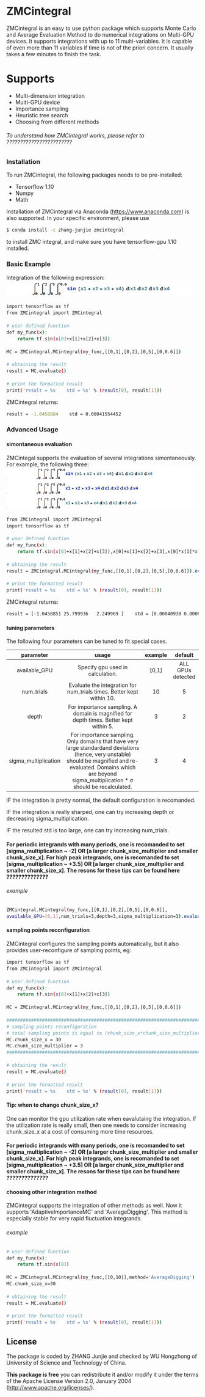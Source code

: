 # ZMCintegral


ZMCintegral is an easy to use python package which supports Monte Carlo and Average Evaluation Method  to do numerical integrations on Multi-GPU devices. 
It supports integrations with up to 11 multi-variables. It is capable of even more than 11 variables if time is not of the priori concern. It usually takes a few minutes to finish the task.

# Supports

  - Multi-dimension integration
  - Multi-GPU device
  - Importance sampling
  - Heuristic tree search
  - Choosing from different methods


###### To understand how ZMCintegral works, please refer to ????????????????????????

### Installation

To run ZMCintegral, the following packages needs to be pre-installed:
  - Tensorflow 1.10
  - Numpy
  - Math

Installation of ZMCintegral via Anaconda (https://www.anaconda.com) is also supported.
In your specific environment, please use

```sh
$ conda install -c zhang-junjie zmcintegral
```
to install ZMC integral, and make sure you have tensorflow-gpu 1.10 installed.

### Basic Example
Integration of the following expression:
![Image of expression 1](./examples/example01.png)

```sh
import tensorflow as tf
from ZMCintegral import ZMCintegral

# user defined function
def my_func(x):
    return tf.sin(x[0]+x[1]+x[2]+x[3])

MC = ZMCintegral.MCintegral(my_func,[[0,1],[0,2],[0,5],[0,0.6]])

# obtaining the result
result = MC.evaluate()

# print the formatted result
print('result = %s    std = %s' % (result[0], result[1]))
```
ZMCintegral returns:

```sh
result = -1.0458884    std = 0.00041554452
```

### Advanced Usage
#### simontaneous evaluation
ZMCintegal supports the evaluation of several integrations simontaneously. For example, the following three:
![Image of expression 1](./examples/example02.png)

```sh
from ZMCintegral import ZMCintegral
import tensorflow as tf

# user defined function
def my_func(x):
    return tf.sin(x[0]+x[1]+x[2]+x[3]),x[0]+x[1]+x[2]+x[3],x[0]*x[1]*x[2]*x[3]
    
# obtaining the result
result = ZMCintegral.MCintegral(my_func,[[0,1],[0,2],[0,5],[0,0.6]]).evaluate()

# print the formatted result
print('result = %s    std = %s' % (result[0], result[1]))
```

ZMCintegral returns:

```sh
result = [-1.0458851 25.799936   2.249969 ]    std = [0.00040938 0.00066065 0.0002065 ]
```

#### tuning parameters

The following four parameters can be tuned to fit special cases.

| parameter        | usage           | example           | default  |
|:-------------:|:-------------:|:-------------:|:-----:|
| available_GPU    | Specify gpu used in calculation. | [0,1] | ALL GPUs detected |
| num_trials     | Evaluate the integration for num_trials times. Better kept within 10. | 10 | 5 |
| depth | For importance sampling. A domain is magnified for depth times. Better kept within 5. |3|2| 
| sigma_multiplication | For importance sampling. Only domains that have very large standardand deviations (hence, very unstable) should be magnified and re-evaluated. Domains which are beyond sigma_multiplication * &sigma; should be recalculated.|3|4|

IF the integration is pretty normal, the default configuration is recomanded.

IF the integration is really sharped, one can try increasing depth or decreasing sigma_multiplication.

IF the resulted std is too large, one can try increasing num_trials.

#### For periodic integrands with many periods, one is recomanded to set [sigma_multiplication ~ -2] OR [a larger chunk_size_multiplier and smaller chunk_size_x]. For high peak integrands, one is recomanded to set [sigma_multiplication ~ +3.5] OR [a larger chunk_size_multiplier and smaller chunk_size_x]. The resons for these tips can be found here ??????????????

###### example

```sh
ZMCintegral.MCintegral(my_func,[[0,1],[0,2],[0,5],[0,0.6]],
available_GPU=[0,1],num_trials=3,depth=3,sigma_multiplication=3).evaluate()
```

#### sampling points reconfiguration

ZMCintegral configures the sampling points automatically, 
but it also provides user-reconfigure of sampling points, eg:

```sh
import tensorflow as tf
from ZMCintegral import ZMCintegral

# user defined function
def my_func(x):
    return tf.sin(x[0]+x[1]+x[2]+x[3])

MC = ZMCintegral.MCintegral(my_func,[[0,1],[0,2],[0,5],[0,0.6]])

#############################################################################################
# sampling points reconfiguration
# total sampling points is equal to (chunk_size_x*chunk_size_multiplier)**dim, which is huge.
MC.chunk_size_x = 30
MC.chunk_size_multiplier = 3
#############################################################################################

# obtaining the result
result = MC.evaluate()

# print the formatted result
print('result = %s    std = %s' % (result[0], result[1]))
```
#### Tip: when to change chunk_size_x?
One can monitor the gpu utilization rate when eavalutaing the integration. If the utilization rate is really small, then one needs to consider increasing chunk_size_x at a cost of consuming more time resources.

#### For periodic integrands with many periods, one is recomanded to set [sigma_multiplication ~ -2] OR [a larger chunk_size_multiplier and smaller chunk_size_x]. For high peak integrands, one is recomanded to set [sigma_multiplication ~ +3.5] OR [a larger chunk_size_multiplier and smaller chunk_size_x]. The resons for these tips can be found here ??????????????

#### choosing other integration method
ZMCintegral supports the integration of other methods as well. Now it supports 'AdaptiveImportanceMC' and 'AverageDigging'.
This method is especially stable for very rapid fluctuation integrands.
###### example

```sh
# user defined function
def my_func(x):
    return tf.sin(x[0])

MC = ZMCintegral.MCintegral(my_func,[[0,10]],method='AverageDigging')
MC.chunk_size_x=30

# obtaining the result
result = MC.evaluate()

# print the formatted result
print('result = %s    std = %s' % (result[0], result[1]))
```


License
----

The package is coded by ZHANG Junjie and checked by WU Hongzhong of University of Science and Technology of China.

**This package is free**
you can redistribute it and/or modify it under the terms of 
the Apache License Version 2.0, January 2004 (http://www.apache.org/licenses/).




[//]: # (These are reference links used in the body of this note and get stripped out when the markdown processor does its job. There is no need to format nicely because it shouldn't be seen. Thanks SO - http://stackoverflow.com/questions/4823468/store-comments-in-markdown-syntax)


   [dill]: <https://github.com/joemccann/dillinger>
   [git-repo-url]: <https://github.com/joemccann/dillinger.git>
   [john gruber]: <http://daringfireball.net>
   [df1]: <http://daringfireball.net/projects/markdown/>
   [markdown-it]: <https://github.com/markdown-it/markdown-it>
   [Ace Editor]: <http://ace.ajax.org>
   [node.js]: <http://nodejs.org>
   [Twitter Bootstrap]: <http://twitter.github.com/bootstrap/>
   [jQuery]: <http://jquery.com>
   [@tjholowaychuk]: <http://twitter.com/tjholowaychuk>
   [express]: <http://expressjs.com>
   [AngularJS]: <http://angularjs.org>
   [Gulp]: <http://gulpjs.com>

   [PlDb]: <https://github.com/joemccann/dillinger/tree/master/plugins/dropbox/README.md>
   [PlGh]: <https://github.com/joemccann/dillinger/tree/master/plugins/github/README.md>
   [PlGd]: <https://github.com/joemccann/dillinger/tree/master/plugins/googledrive/README.md>
   [PlOd]: <https://github.com/joemccann/dillinger/tree/master/plugins/onedrive/README.md>
   [PlMe]: <https://github.com/joemccann/dillinger/tree/master/plugins/medium/README.md>
   [PlGa]: <https://github.com/RahulHP/dillinger/blob/master/plugins/googleanalytics/README.md>
